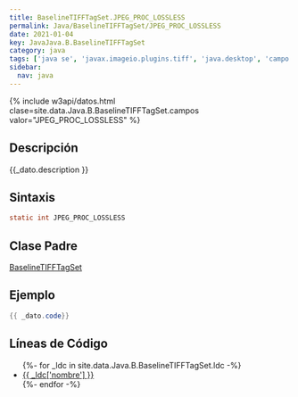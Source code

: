 ```yaml
---
title: BaselineTIFFTagSet.JPEG_PROC_LOSSLESS
permalink: Java/BaselineTIFFTagSet/JPEG_PROC_LOSSLESS
date: 2021-01-04
key: JavaJava.B.BaselineTIFFTagSet
category: java
tags: ['java se', 'javax.imageio.plugins.tiff', 'java.desktop', 'campo java', 'Java 9']
sidebar: 
  nav: java
---
```


{% include w3api/datos.html clase=site.data.Java.B.BaselineTIFFTagSet.campos valor="JPEG_PROC_LOSSLESS" %}

## Descripción
{{_dato.description }}

## Sintaxis
~~~java
static int JPEG_PROC_LOSSLESS
~~~

## Clase Padre
[BaselineTIFFTagSet](/Java/BaselineTIFFTagSet/)

## Ejemplo
~~~java
{{ _dato.code}}
~~~

## Líneas de Código
<ul>
{%- for _ldc in site.data.Java.B.BaselineTIFFTagSet.ldc -%}
   <li>
       <a href="{{_ldc['url'] }}">{{ _ldc['nombre'] }}</a>
   </li>
{%- endfor -%}
</ul>
